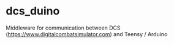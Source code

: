 dcs_duino
=========

Middleware for communication between DCS (https://www.digitalcombatsimulator.com) and Teensy / Arduino 
